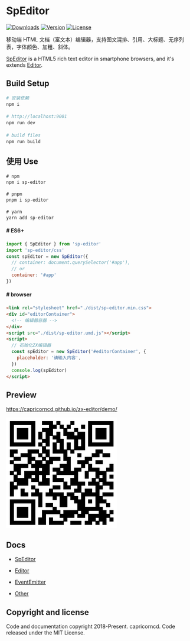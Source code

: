 # SpEditor

<p>
  <a href="https://npmcharts.com/compare/sp-editor?minimal=true"><img src="https://img.shields.io/npm/dm/sp-editor.svg?sanitize=true" alt="Downloads"></a>
  <a href="https://www.npmjs.com/package/sp-editor"><img src="https://img.shields.io/npm/v/sp-editor.svg?sanitize=true" alt="Version"></a>
  <a href="https://www.npmjs.com/package/sp-editor"><img src="https://img.shields.io/npm/l/sp-editor.svg?sanitize=true" alt="License"></a>
</p>

移动端 HTML 文档（富文本）编辑器，支持图文混排、引用、大标题、无序列表，字体颜色、加粗、斜体。

[SpEditor](./docs/SpEditor.md) is a HTML5 rich text editor in smartphone browsers, and it's extends [Editor](./docs/Editor.md).

## Build Setup

```bash
# 安装依赖
npm i

# http://localhost:9001
npm run dev

# build files
npm run build
```

## 使用 Use

```
# npm
npm i sp-editor

# pnpm
pnpm i sp-editor

# yarn
yarn add sp-editor
```

#### # ES6+

```javascript
import { SpEditor } from 'sp-editor'
import 'sp-editor/css'
const spEditor = new SpEditor({
  // container: document.querySelector('#app'),
  // or
  container: '#app'
})
```

#### # browser

```html
<link rel="stylesheet" href="./dist/sp-editor.min.css">
<div id="editorContainer">
  <!-- 编辑器容器 -->
</div>
<script src="./dist/sp-editor.umd.js"></script>
<script>
  // 初始化ZX编辑器
  const spEditor = new SpEditor('#editorContainer', {
    placeholder: '请输入内容',
  })
  console.log(spEditor)
</script>
```

## Preview

https://capricorncd.github.io/zx-editor/demo/

![sp-editor Preview](./qr.png)

## Docs

- [SpEditor](./docs/SpEditor.md)

- [Editor](./docs/Editor.md)

- [EventEmitter](./docs/EventEmitter.md)

- [Other](./docs)

## Copyright and license

Code and documentation copyright 2018-Present. capricorncd. Code released under the MIT License.

